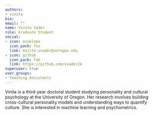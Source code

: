 ```yaml
---
authors:
- vinita
bio:
email: ""
name: Vinita Vader
role: Graduate Student
social:
- icon: envelope
  icon_pack: fas
  link: mailto:vvader@uoregon.edu
- icon: github
  icon_pack: fab
  link: https://github.com/vvader24
superuser: true
user_groups:
- Teaching Assistants
---
```


Vinita is a third-year doctoral student studying personality and cultural psychology at the University of Oregon. Her research involves building cross-cultural personality models and understanding ways to quantify culture. She is interested in machine learning and psychometrics.

